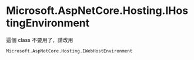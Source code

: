 # Microsoft.AspNetCore.Hosting.IHostingEnvironment

這個 class 不要用了，請改用

`Microsoft.AspNetCore.Hosting.IWebHostEnvironment`


